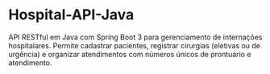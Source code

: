# Hospital-API-Java
API RESTful em Java com Spring Boot 3 para gerenciamento de internações hospitalares. Permite cadastrar pacientes, registrar cirurgias (eletivas ou de urgência) e organizar atendimentos com números únicos de prontuário e atendimento.
